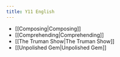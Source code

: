 ```yaml
---
title: Y11 English
---
```


- [[Composing|Composing]]
- [[Comprehending|Comprehending]]
- [[The Truman Show|The Truman Show]]
- [[Unpolished Gem|Unpolished Gem]]